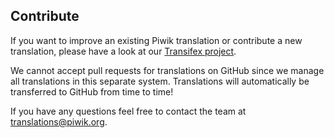 ## Contribute

If you want to improve an existing Piwik translation or contribute a new translation, please have a look at our [Transifex project](https://translations.piwik.org).

We cannot accept pull requests for translations on GitHub since we manage all translations in this separate system. Translations will automatically be transferred to GitHub from time to time!

If you have any questions feel free to contact the team at translations@piwik.org.
